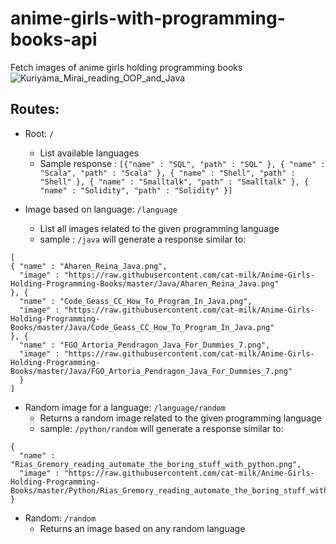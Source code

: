 # anime-girls-with-programming-books-api
Fetch images of anime girls holding programming books
![Kuriyama_Mirai_reading_OOP_and_Java](https://user-images.githubusercontent.com/76162540/195862816-8f5272fd-9bc5-43af-a705-b82311820b48.png)

## Routes: 
* Root: `/`
  - List available languages
  - Sample response :
  `
  [{"name" : "SQL",
  "path" : "SQL"
      }, {
  "name" : "Scala",
  "path" : "Scala"
      }, {
  "name" : "Shell",
  "path" : "Shell"
      }, {
  "name" : "Smalltalk",
  "path" : "Smalltalk"
      }, {
  "name" : "Solidity",
  "path" : "Solidity" }]
  `

* Image based on language: `/language`
  - List all images related to the given programming language
  - sample : `/java` will generate a response similar to:
```
[ 
{ "name" : "Aharen_Reina_Java.png",
  "image" : "https://raw.githubusercontent.com/cat-milk/Anime-Girls-Holding-Programming-Books/master/Java/Aharen_Reina_Java.png"
}, {
  "name" : "Code_Geass_CC_How_To_Program_In_Java.png",
  "image" : "https://raw.githubusercontent.com/cat-milk/Anime-Girls-Holding-Programming-Books/master/Java/Code_Geass_CC_How_To_Program_In_Java.png"
}, {
  "name" : "FGO_Artoria_Pendragon_Java_For_Dummies_7.png",
  "image" : "https://raw.githubusercontent.com/cat-milk/Anime-Girls-Holding-Programming-Books/master/Java/FGO_Artoria_Pendragon_Java_For_Dummies_7.png" 
  }
]
  ```

* Random image for a language: `/language/random`
  - Returns a random image related to the given programming language
  - sample: `/python/random` will generate a response similar to:
```
{
  "name" : "Rias_Gremory_reading_automate_the_boring_stuff_with_python.png",
  "image" : "https://raw.githubusercontent.com/cat-milk/Anime-Girls-Holding-Programming-Books/master/Python/Rias_Gremory_reading_automate_the_boring_stuff_with_python.png"
}
```

* Random: `/random`
  - Returns an image based on any random language
